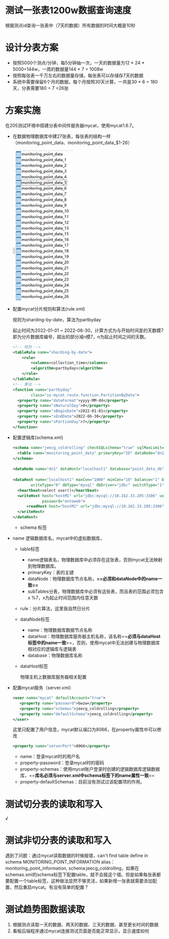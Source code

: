 # 测试一张表1200w数据查询速度

根据测点id查询一张表中（7天的数据）所有数据的时间大概是10秒

# 设计分表方案

  * 按照5000个测点/分钟，每5分钟抽一次，一天的数据量为12 * 24 * 5000=144w，一周的数据量144 * 7 = 1008w
  * 按照每张表一千万左右的数据量存储，每张表可以存储存7天的数据
  * 系统中需要保留6个月的数据，每个月按照30天计算，一共是30 * 6 = 180天，分表需要180 ÷ 7 =26张

# 方案实施

在205测试环境中搭建分表中间件服务器mycat，使用mycat1.6.7。

* 在数据物理数据库中建27张表，每张表的结构一样（monitoring_point_data、monitoring_point_data_$1-26）

  ![image-20220424161259442](images/image-20220424161259442.png)

* 配置mycat分片规则和算法(rule.xml)

  规则为sharding-by-date，算法为partbyday

  起止时间为2022-01-01 ~ 2022-06-30，计算方式为与开始时间差的天数模7即为分片数据库编号，超出的部分减n模7，n为起止时间之间的天数。

  ```xml
  <!-- 规则 -->
  <tableRule name="sharding-by-date">
      <rule>
          <columns>collection_time</columns>
          <algorithm>partbyday</algorithm>
      </rule>
  </tableRule>
  <!-- 算法 -->
  <function name="partbyday"
  		  class="io.mycat.route.function.PartitionByDate">
  	<property name="dateFormat">yyyy-MM-dd</property>
  	<property name="sNaturalDay">0</property>
  	<property name="sBeginDate">2022-01-01</property>
  	<property name="sEndDate">2022-06-30</property>
  	<property name="sPartionDay">7</property>
  </function>
  ```

* 配置逻辑库(schema.xml)

  ```xml
  <schema name="jeecg_coldrolling" checkSQLschema="true" sqlMaxLimit="100" randomDataNode="dn1">
  	<table name="monitoring_point_data" primaryKey="ID" dataNode="dn1" subTables="monitoring_point_data_$1-26" rule="sharding-by-date"/>
  </schema>
  
  <dataNode name="dn1" dataHost="localhost1" database="point_data_db" />
  
  <dataHost name="localhost1" maxCon="1000" minCon="10" balance="1" balanceType="1"
  		  writeType="0" dbType="mysql" dbDriver="jdbc" switchType="1"  slaveThreshold="100">
  	<heartbeat>select user()</heartbeat>
  	<writeHost host="hostM1" url="jdbc:mysql://10.162.33.205:3306" user="root"
  			   password="ontoweb">
  		<readHost host="hostM1" url="jdbc:mysql://10.162.33.205:3306" password="ontoweb" user="root" weight="1"></readHost>
  	</writeHost>
  </dataHost>
  ```
  * schema 标签
    
* name 逻辑数据库名，mycat中的虚拟数据库，
    
     * table标签
       * name逻辑表名，物理数据库中必须存在这张表，否则mycat无法映射到物理数据库。
       * primaryKey：表的主键
       * dataNode：物理数据库节点名称，**==必须和dataNode中的name一致==**
       * subTables分表，物理数据库中必须有这些表，而且表的范围必须包含x %7，x为起止时间范围内任意天数
    * rule：分片算法，这里我自然日分片
  
  * dataNode标签
  
       * name：物理数据库数据节点名称
       * dataHost：物理数据库服务器主机名称，该名称==**必须与dataHost标签中的name一致**==，否则，使用mycat中无法创建与物理数据库相对应的逻辑库与逻辑表
    * database：物理数据库名称
  
  * dataHost标签
  
    物理主机上数据库服务器相关配置
  
* 配置mycat服务（server.xml）
  
     ```xml
     <user name="mycat" defaultAccount="true">
     	<property name="password">bwzw</property>
     	<property name="schemas">jeecg_coldrolling</property>
     	<property name="defaultSchema">jeecg_coldrolling</property>
     </user>
     ```
  这里只配置了用户信息，mycat默认端口为8066，在propertiy属性中可以修改
  
     ```xml
     <property name="serverPort">8066</property>
     ```
  
     * name：登录mycat时的用户名
     * property-password：登录mycat时的密码
     * property-schemas：使用mycat账户登录时创建的逻辑数据库逻辑数据库，==**库名必须与server.xml中schema标签下的name属性一致**==
     * property-defaultSchemas：目前没有测试过该配置项的作用。

# 测试切分表的读取和写入

√

# 测试非切分表的读取和写入

遇到了问题：通过mycat读取数据的时候报错，can't find table define in schema MONITORING_POINT_INFORMATION alias：monitoring_point_information, schema:jeecg_coldrolling，如果在schemas.xml的schema标签下配置table，就不会报这个错。但是如果每张表都要配置一个table标签，这种做法显然不够灵活，如果新增一张表就需要添加配置，然后重启mycat。有没有简单的配置？

# 测试趋势图数据读取

1. 根据测点读取一天的数据、两天的数据、三天的数据、甚至更长时间的数据
2. 看板后端程序通过mycat连接测试页面是否能正常显示，显示速度如何



